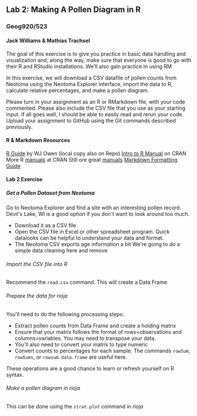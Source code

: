 
## Lab 2: Making A Pollen Diagram in R
### Geog920/523
#### Jack Williams & Mathias Trachsel

The goal of this exercise is to give you practice in basic data handling and visualization and, along the way, make sure that everyone is good to go with their R and RStudio installations.  We'll also gain practice in using RM

In this exercise, we will download a CSV datafile of pollen counts from Neotoma using the Neotoma Explorer interface, import the data to R, calculate relative percentages, and make a pollen diagram.

Please turn in your assignment as an R or RMarkdown file, with your code commented.  Please also include the CSV file that you use as your starting input.  If all goes well, I should be able to easily read and rerun your code.  Upload your assignment to GitHub using the Git commands described previously.

#### R & Markdown Resources
[R Guide](https://cran.r-project.org/doc/contrib/Owen-TheRGuide.pdf) by WJ Owen (local copy also on Repo)
[Intro to R Manual](http://cran.r-project.org/doc/manuals/r-release/R-intro.pdf) on CRAN
More R [manuals](http://cran.r-project.org/manuals.html) at CRAN
Still ore great [manuals](http://cran.r-project.org/other-docs.html)
[Markdown Formatting Guide](https://github.com/adam-p/markdown-here/wiki/Markdown-Cheatsheet)

#### Lab 2 Exercise
##### Get a Pollen Dataset from Neotoma
Go to Neotoma Explorer and find a site with an interesting pollen record.  Devil's Lake, WI is a good option if you don't want to look around too much.  
+ Download it as a CSV file
+ Open the CSV file in Excel or other spreadsheet program.  Quick datalooks can be helpful to understand your data and format.  
+ The Neotoma CSV exports age information a bit We're going to do a simple data cleaning here and remove

###### Import the CSV file into R
Recommend the ```read.csv``` command.  This will create a Data Frame

###### Prepare the data for *rioja*
You'll need to do the following processing steps:
+ Extract pollen counts from Data Frame and create a holding matrix
+ Ensure that your matrix follows the format of rows=observations and columns=variables.  You may need to transpose your data.
+ You'll also need to convert your matrix to type numeric
+ Convert counts to percentages for each sample.  The commands ```rowSum```, ```rowSums```, or ```rowsum.data.frame``` are useful here.

These operations are a good chance to learn or refresh yourself on R syntax.  

###### Make a pollen diagram in *rioja*
This can be done using the ```strat.plot``` command in *rioja*
